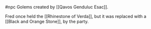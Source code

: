 #npc 
Golems created by [[Qavos Genduluc Esac]].

Fred once held the [[Rhinestone of Verda]], but it was replaced with a [[Black and Orange Stone]], by the party.